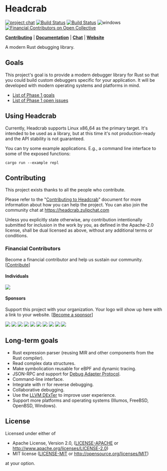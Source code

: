 # Headcrab

[![project chat](https://img.shields.io/badge/zulip-join_chat-brightgreen.svg)](https://headcrab.zulipchat.com) [![Build Status](https://travis-ci.org/headcrab-rs/headcrab.svg?branch=master)](https://travis-ci.org/headcrab-rs/headcrab) [![Build Status](https://api.cirrus-ci.com/github/headcrab-rs/headcrab.svg?task=stable%20x86_64-unknown-freebsd-12)](https://cirrus-ci.com/github/headcrab-rs/headcrab) ![windows](https://github.com/headcrab-rs/headcrab/workflows/windows/badge.svg?branch=master) [![Financial Contributors on Open Collective](https://opencollective.com/headcrab/all/badge.svg?label=financial+contributors)](https://opencollective.com/headcrab)

[**Contributing**](CONTRIBUTING.md) | [**Documentation**](Documentation) | [**Chat**](https://headcrab.zulipchat.com) | [**Website**](https://headcrab.rs)

A modern Rust debugging library.

## Goals

This project's goal is to provide a modern debugger library for Rust so that you could build custom debuggers specific for your application. It will be developed with modern operating systems and platforms in mind.

- [List of Phase 1 goals](https://github.com/headcrab-rs/headcrab/blob/master/Documentation/Design.md#phase-1)
- [List of Phase 1 open issues](https://github.com/headcrab-rs/headcrab/milestone/1)

## Using Headcrab

Currently, Headcrab supports Linux x86_64 as the primary target.
It's intended to be used as a library, but at this time it's not production-ready and the API stability is not guaranteed.

You can try some example applications. E.g., a command line interface to some of the exposed functions:

```
cargo run --example repl
```

## Contributing

This project exists thanks to all the people who contribute.

Please refer to the "[Contributing to Headcrab](CONTRIBUTING.md)" document for more information about how you can help the project.
You can also join the community chat at https://headcrab.zulipchat.com

Unless you explicitly state otherwise, any contribution intentionally submitted
for inclusion in the work by you, as defined in the Apache-2.0 license, shall be dual licensed as above, without any
additional terms or conditions.

### Financial Contributors

Become a financial contributor and help us sustain our community. [[Contribute](https://opencollective.com/headcrab/contribute)]

#### Individuals

<a href="https://opencollective.com/headcrab"><img src="https://opencollective.com/headcrab/individuals.svg?width=890"></a>

#### Sponsors

Support this project with your organization. Your logo will show up here with a link to your website. [[Become a sponsor](https://opencollective.com/headcrab/contribute)]

<a href="https://opencollective.com/headcrab/sponsor/0/website"><img src="https://opencollective.com/headcrab/sponsor/0/avatar.svg"></a>
<a href="https://opencollective.com/headcrab/sponsor/1/website"><img src="https://opencollective.com/headcrab/sponsor/1/avatar.svg"></a>
<a href="https://opencollective.com/headcrab/sponsor/2/website"><img src="https://opencollective.com/headcrab/sponsor/2/avatar.svg"></a>
<a href="https://opencollective.com/headcrab/sponsor/3/website"><img src="https://opencollective.com/headcrab/sponsor/3/avatar.svg"></a>
<a href="https://opencollective.com/headcrab/sponsor/4/website"><img src="https://opencollective.com/headcrab/sponsor/4/avatar.svg"></a>
<a href="https://opencollective.com/headcrab/sponsor/5/website"><img src="https://opencollective.com/headcrab/sponsor/5/avatar.svg"></a>
<a href="https://opencollective.com/headcrab/sponsor/6/website"><img src="https://opencollective.com/headcrab/sponsor/6/avatar.svg"></a>
<a href="https://opencollective.com/headcrab/sponsor/7/website"><img src="https://opencollective.com/headcrab/sponsor/7/avatar.svg"></a>
<a href="https://opencollective.com/headcrab/sponsor/8/website"><img src="https://opencollective.com/headcrab/sponsor/8/avatar.svg"></a>
<a href="https://opencollective.com/headcrab/sponsor/9/website"><img src="https://opencollective.com/headcrab/sponsor/9/avatar.svg"></a>

## Long-term goals

- Rust expression parser (reusing MIR and other components from the Rust compiler).
- Read complex data structures.
- Make symbolication reusable for eBPF and dynamic tracing.
- JSON-RPC and support for [Debug Adapter Protocol](https://microsoft.github.io/debug-adapter-protocol/).
- Command-line interface.
- Integrate with rr for reverse debugging.
- Collaborative debugging.
- Use the [LLVM DExTer](https://github.com/llvm/llvm-project/tree/master/debuginfo-tests/dexter) to improve user experience.
- Support more platforms and operating systems (Illumos, FreeBSD, OpenBSD, Windows).

## License

Licensed under either of

 * Apache License, Version 2.0, ([LICENSE-APACHE](LICENSE-APACHE) or http://www.apache.org/licenses/LICENSE-2.0)
 * MIT license ([LICENSE-MIT](LICENSE-MIT) or http://opensource.org/licenses/MIT)

at your option.
